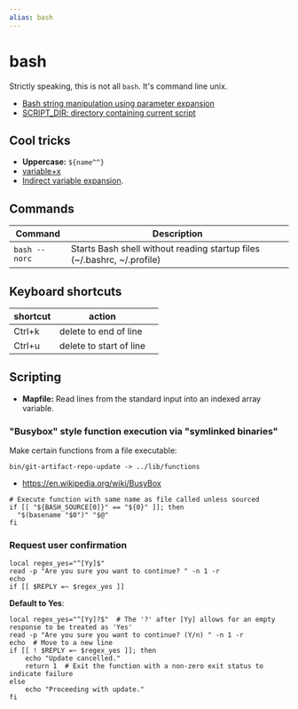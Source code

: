 ```yaml
---
alias: bash
---
```

# bash

Strictly speaking, this is not all `bash`. It's command line unix.

- [Bash string manipulation using parameter expansion](bash-string-manipulation-using-parameter-expansion.md)
- [SCRIPT_DIR: directory containing current script](SCRIPT_DIR-directory-holding-script.md)

## Cool tricks

- **Uppercase:** `${name^^}`
- [variable+x](variable+x.md)
-  [Indirect variable expansion](Indirect%20variable%20expansion.md).


## Commands

| Command       | Description                                                             |
| ------------- | ----------------------------------------------------------------------- |
| `bash --norc` | Starts Bash shell without reading startup files (~/.bashrc, ~/.profile) |

## Keyboard shortcuts

| shortcut | action                  |     |
| -------- | ----------------------- | --- |
| Ctrl+k   | delete to end of line   |     |
| Ctrl+u   | delete to start of line |     |



## Scripting

- **Mapfile:** Read lines from the standard input into an indexed array variable.  


### "Busybox" style function execution via "symlinked binaries"

Make certain functions from a file executable:

```shell
bin/git-artifact-repo-update -> ../lib/functions
```



- https://en.wikipedia.org/wiki/BusyBox

```shell
# Execute function with same name as file called unless sourced
if [[ "${BASH_SOURCE[0]}" == "${0}" ]]; then
  "$(basename "$0")" "$@"
fi
```


### Request user confirmation


```shell
local regex_yes="^[Yy]$"
read -p "Are you sure you want to continue? " -n 1 -r
echo
if [[ $REPLY =~ $regex_yes ]]
```


**Default to Yes**:

```shell
local regex_yes="^[Yy]?$"  # The '?' after [Yy] allows for an empty response to be treated as 'Yes'
read -p "Are you sure you want to continue? (Y/n) " -n 1 -r
echo  # Move to a new line
if [[ ! $REPLY =~ $regex_yes ]]; then
    echo "Update cancelled."
    return 1  # Exit the function with a non-zero exit status to indicate failure
else
    echo "Proceeding with update."
fi
```
